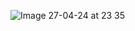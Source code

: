 ![Image 27-04-24 at 23 35](https://github.com/athosmartinez/cursoFlutter_Layouts/assets/93302419/0a337f89-aff4-4e35-af3d-3643db07ed8d)
